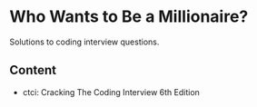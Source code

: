 # Who Wants to Be a Millionaire?

Solutions to coding interview questions.

## Content

* ctci: Cracking The Coding Interview 6th Edition

